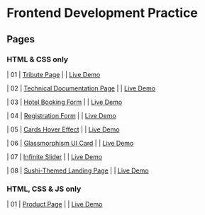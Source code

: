 # Frontend Development Practice

<h2>Pages</h2>

<h3> HTML & CSS only </h3>
                                                                   
| 01  | [Tribute Page](https://github.com/OAAK125/TributePage) |  | [Live Demo](https://oaak125.github.io/TributePage/)

| 02  | [Technical Documentation Page](https://github.com/OAAK125/DocumentationPage) |  | [Live Demo](https://oaak125.github.io/DocumentationPage/)

| 03  | [Hotel Booking Form](https://github.com/OAAK125/HotelBookingForm) |  | [Live Demo](https://oaak125.github.io/HotelBookingForm/)

| 04  | [Registration Form](https://github.com/OAAK125/RegistrationForm) |  | [Live Demo](https://oaak125.github.io/RegistrationForm/)

| 05  | [Cards Hover Effect](https://github.com/OAAK125/CardHover)  |  | [Live Demo](https://oaak125.github.io/CardHover/)

| 06  | [Glassmorphism UI Card](https://github.com/OAAK125/GlassmorphismUiCard)  |  | [Live Demo](https://oaak125.github.io/GlassmorphismUiCard/)

| 07  | [Infinite Slider](https://github.com/OAAK125/InfiniteSlider)  |  | [Live Demo](https://oaak125.github.io/InfiniteSlider/)

| 08  | [Sushi-Themed Landing Page](https://github.com/OAAK125/SushiThemedLandingPage)  |  | [Live Demo](https://oaak125.github.io/SushiThemedLandingPage/)


<h3> HTML, CSS & JS only </h3>

| 01  | [Product Page](https://github.com/OAAK125/Ecommerce-Product-Page)  |  | [Live Demo](https://oaak125.github.io/Ecommerce-Product-Page/)



